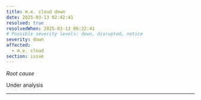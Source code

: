 ```yaml
---
title: m.e. cloud down
date: 2025-03-13 02:42:41
resolved: true
resolvedWhen: 2025-03-13 06:22:41
# Possible severity levels: down, disrupted, notice
severity: down
affected:
  - m.e. cloud
section: issue
---
```


*Root cause*

Under analysis

---


